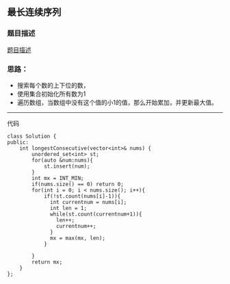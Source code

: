 ## 最长连续序列

### 题目描述

[题目描述](https://leetcode.cn/problems/longest-consecutive-sequence/)

### 思路：
- 搜索每个数的上下位的数，
- 使用集合初始化所有数为1
- 遍历数组，当数组中没有这个值的小1的值，那么开始累加，并更新最大值。

---
代码

```
class Solution {
public:
    int longestConsecutive(vector<int>& nums) {
        unordered_set<int> st;
        for(auto &num:nums){
            st.insert(num);
        }
        int mx = INT_MIN;
        if(nums.size() == 0) return 0;
        for(int i = 0; i < nums.size(); i++){
            if(!st.count(nums[i]-1)){
              int currentnum = nums[i];
              int len = 1;
              while(st.count(currentnum+1)){
                len++;
                currentnum++;
              }
              mx = max(mx, len);
            }

        }
        return mx;
    }
};


```
